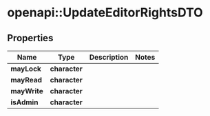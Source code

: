 # openapi::UpdateEditorRightsDTO

## Properties
Name | Type | Description | Notes
------------ | ------------- | ------------- | -------------
**mayLock** | **character** |  | 
**mayRead** | **character** |  | 
**mayWrite** | **character** |  | 
**isAdmin** | **character** |  | 



